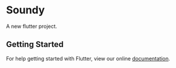 # Soundy

A new flutter project.

## Getting Started

For help getting started with Flutter, view our online
[documentation](http://flutter.io/).
